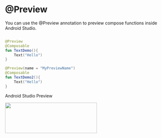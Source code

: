 # @Preview
You can use the @Preview annotation to preview compose functions inside Android Studio.

```kotlin

@Preview
@Composable
fun TextDemo(){
    Text("Hello")
}

@Preview(name = "MyPreviewName")
@Composable
fun TextDemo2(){
    Text("Hello")
}

```
Android Studio Preview
<p align="left">
  <img src ="../../images/ComposePreview.png"  height=100 width=300 />
</p>